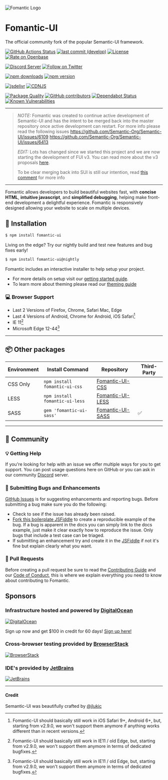 ![Fomantic Logo](https://fomantic-ui.com/images/logo.png#128)

# Fomantic-UI
The official community fork of the popular Semantic-UI framework.

[![GitHub Actions Status](https://github.com/fomantic/Fomantic-UI/workflows/CI/badge.svg)](https://github.com/fomantic/Fomantic-UI/actions)
[![last commit (develop)](https://img.shields.io/github/last-commit/fomantic/Fomantic-UI/develop.svg?label=last%20commit%20%28develop%29)](https://github.com/fomantic/Fomantic-UI/commits/develop)
[![License](https://img.shields.io/github/license/fomantic/Fomantic-UI?color=%233fb911)](https://github.com/fomantic/Fomantic-UI/blob/1fd94d2479f297c906bed557f0567d1d3f0a4d2c/LICENSE.md)
[![Rate on Openbase](https://badges.openbase.io/js/rating/fomantic-ui.svg)](https://openbase.io/js/fomantic-ui?utm_source=embedded&utm_medium=badge&utm_campaign=rate-badge)

[![Discord Server](https://discordapp.com/api/guilds/453127116427493376/widget.png?style=shield)](https://discord.gg/YChxjJ3)
[![Follow on Twitter](https://img.shields.io/twitter/follow/fomanticui?style=social)](https://twitter.com/fomanticui)

[![npm downloads](https://img.shields.io/npm/dm/fomantic-ui.svg?label=npm%20downloads)](https://www.npmjs.com/package/fomantic-ui)
[![npm version](https://img.shields.io/npm/v/fomantic-ui)](https://www.npmjs.com/package/fomantic-ui)

[![jsdelivr](https://data.jsdelivr.com/v1/package/npm/fomantic-ui/badge?style=rounded)](https://www.jsdelivr.com/package/npm/fomantic-ui)
[![CDNJS](https://img.shields.io/cdnjs/v/fomantic-ui?color=e95420)](https://cdnjs.com/libraries/fomantic-ui)

[![Package Quality](https://npm.packagequality.com/shield/fomantic-ui.svg?label=package%20quality)](https://packagequality.com/#?package=fomantic-ui)
[![GitHub contributors](https://img.shields.io/github/contributors/fomantic/Fomantic-UI)](https://github.com/fomantic/Fomantic-UI/graphs/contributors)
[![Dependabot Status](https://badgen.net/github/dependabot/fomantic/Fomantic-UI/?icon=dependabot)](https://github.com/features/security)
[![Known Vulnerabilities](https://snyk.io/test/github/fomantic/Fomantic-UI/badge.svg?targetFile=package.json)](https://snyk.io/test/github/fomantic/Fomantic-UI?targetFile=package.json)

---

> *NOTE:* Fomantic was created to continue active development of Semantic-UI and has the intent to be merged back into the master repository once active development can restart. For more info please read the following issues https://github.com/Semantic-Org/Semantic-UI/issues/6109 https://github.com/Semantic-Org/Semantic-UI/issues/6413
>
> *EDIT:* Lots has changed since we started this project and we are now starting the development of FUI v3. You can read more about the v3 proposals [here](https://github.com/fomantic/Fomantic-UI/issues/319).
>
> To be clear merging back into SUI is still our intention, read [this comment](https://github.com/fomantic/Fomantic-UI/issues/319#issuecomment-461736399) for more info

---

Fomantic allows developers to build beautiful websites fast, with **concise HTML**, **intuitive javascript**, and **simplified debugging**, helping make front-end development a delightful experience. Fomantic is responsively designed allowing your website to scale on multiple devices.

## 📡 Installation

```bash
$ npm install fomantic-ui
```

Living on the edge? Try our nightly build and test new features and bug fixes early!
```bash
$ npm install fomantic-ui@nightly
```

Fomantic includes an interactive installer to help setup your project.

* For more details on setup visit our [getting started guide](https://fomantic-ui.com/introduction/getting-started.html).
* To learn more about theming please read our [theming guide](https://fomantic-ui.com/usage/theming.html)

### 💻 Browser Support

* Last 2 Versions of Firefox, Chrome, Safari Mac, Edge
* Last 4 Versions of Android, Chrome for Android, iOS Safari[^1]
* IE 11[^2]
* Microsoft Edge 12-44[^2]

[^1]: Fomantic-UI should basically still work in iOS Safari 9+, Android 6+, but, starting from v2.9.0, we won't support them anymore if anything works different than in recent versions.
[^2]: Fomantic-UI should basically still work in IE11 / old Edge, but, starting from v2.9.0, we won't support them anymore in terms of dedicated bugfixes.

---

## 📦 Other packages

| Environment | Install Command                       | Repository                                                       | Third-Party |
|-------------|---------------------------------------|------------------------------------------------------------------|-------------|
| CSS Only    | `npm install fomantic-ui-css`  | [Fomantic-UI-CSS](https://github.com/fomantic/Fomantic-UI-CSS)          |             |
| LESS        | `npm install fomantic-ui-less` | [Fomantic-UI-LESS](https://github.com/fomantic/Fomantic-UI-LESS)        |             |
| SASS        | `gem 'fomantic-ui-sass'`              | [Fomantic-UI-SASS](https://github.com/fomantic/Fomantic-UI-SASS) | ✅          |

---

## 💬 Community

### 💡 Getting Help

If you're looking for help with an issue we offer multiple ways for you to get support. You can post usage questions here on GitHub
or you can ask in our community [Discord](https://discord.gg/YChxjJ3) server.

### 🐛 Submitting Bugs and Enhancements
[GitHub Issues](https://github.com/fomantic/Fomantic-UI/issues) is for suggesting enhancements and reporting bugs. Before submitting a bug make sure you do the following:
* Check to see if the issue has already been raised.
* [Fork this boilerplate JSFiddle](https://jsfiddle.net/31d6y7mn) to create a reproducible example of the bug. If a bug is apparent in the docs you can simply link to the docs example, just make it clear exactly how to reproduce the issue. Only bugs that include a test case can be triaged.
* If submitting an enhancement try and create it in the [JSFiddle](https://jsfiddle.net/31d6y7mn) if not it's fine but explain clearly what you want.

### 📝 Pull Requests

Before creating a pull request be sure to read the [Contributing Guide](CONTRIBUTING.md) and our [Code of Conduct](CODE_OF_CONDUCT.md), this is where we explain everything you need to know about contributing to Fomantic.

## Sponsors

### Infrastructure hosted and powered by [DigitalOcean](https://www.digitalocean.com/?utm_medium=opensource&utm_source=fomantic)
[![DigitalOcean](https://opensource.nyc3.cdn.digitaloceanspaces.com/attribution/assets/PNG/DO_Logo_Horizontal_Blue.png)](https://www.digitalocean.com/?utm_medium=opensource&utm_source=fomantic)

Sign up now and get $100 in credit for 60 days! [Sign up here!](https://m.do.co/c/bece3e1afb7f)


### Cross-browser testing provided by [BrowserStack](https://www.browserstack.com)
[![BrowserStack](https://cdn.rawgit.com/fomantic/Fomantic-UI-Docs/35180e95/server/raw/images/browserstack.png)](https://www.browserstack.com)


### IDE's provided by [JetBrains](https://www.jetbrains.com?from=Fomantic-UI)
[![JetBrains](https://fomantic-ui.com/images/jetbrains.svg)](https://www.jetbrains.com?from=Fomantic-UI)

---

#### Credit
Semantic-UI was beautifully crafted by [@jlukic](https://github.com/jlukic)

